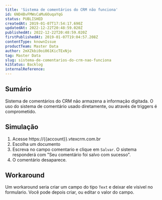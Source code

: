 ```yaml
---
title: 'Sistema de comentários do CRM não funciona'
id: 6ND4BvFMWsCaMu6OuqaYqG
status: PUBLISHED
createdAt: 2019-01-07T17:54:17.690Z
updatedAt: 2022-12-22T20:48:59.020Z
publishedAt: 2022-12-22T20:48:59.020Z
firstPublishedAt: 2019-01-07T19:04:57.208Z
contentType: knownIssue
productTeam: Master Data
author: 2mXZkbi0oi061KicTExNjo
tag: Master Data
slug: sistema-de-comentarios-do-crm-nao-funciona
kiStatus: Backlog
internalReference: 
---
```


## Sumário

Sistema de comentários do CRM não armazena a informação digitada.
O uso do sistema de comentário usado diretamente, ou através de triggers é comprometido.

## Simulação

1. Acesse https://{{account}}.vtexcrm.com.br
2. Escolha um documento
3. Escreva no campo comentario e clique em `Salvar`.  O sistema responderá com "Seu comentário foi salvo com sucesso".
4. O comentário desaparece.

## Workaround

Um workaround seria criar um campo do tipo `Text` e deixar ele visivel no formulario.
Você pode depois criar, ou editar o valor do campo.

